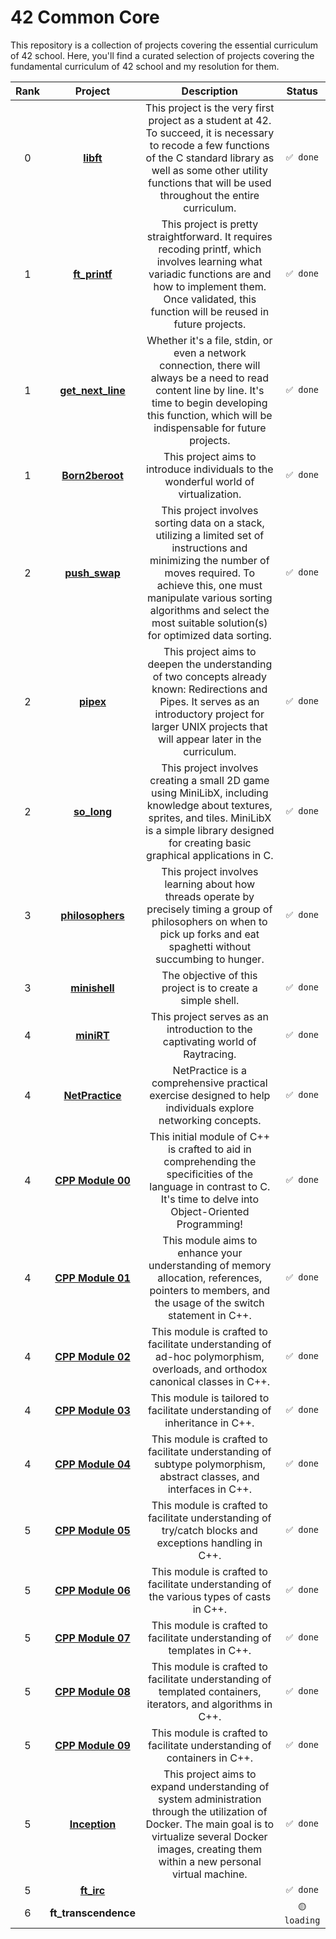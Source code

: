 # 42 Common Core

This repository is a collection of projects covering the essential curriculum of 42 school. Here, you'll find a curated selection of projects covering the fundamental curriculum of 42 school and my resolution for them.

|Rank|                                    Project                                    |                                                                                                                              Description                                                                                                                               |     Status      |
|:--:|:-----------------------------------------------------------------------------:|:----------------------------------------------------------------------------------------------------------------------------------------------------------------------------------------------------------------------------------------------------------------------:|:---------------:|
| 0  |**[libft](https://github.com/renagc/42_libft)**|                 This project is the very first project as a student at 42. To succeed, it is necessary to recode a few functions of the C standard library as well as some other utility functions that will be used throughout the entire curriculum.                 | ```✅ done```  | |
| 1  |            **[ft_printf](https://github.com/renagc/42_ft_printf)**            |                          This project is pretty straightforward. It requires recoding printf, which involves learning what variadic functions are and how to implement them. Once validated, this function will be reused in future projects.                          | ```✅ done```  | |
| 1  |        **[get_next_line](https://github.com/renagc/42_get_next_line)**        |                           Whether it's a file, stdin, or even a network connection, there will always be a need to read content line by line. It's time to begin developing this function, which will be indispensable for future projects.                            | ```✅ done```  | |
| 1  |                             **[Born2beroot](#)**                              |                                                                                          This project aims to introduce individuals to the wonderful world of virtualization.                                                                                          | ```✅ done```  | |
| 2  |            **[push_swap](https://github.com/renagc/42_push_swap)**            |This project involves sorting data on a stack, utilizing a limited set of instructions and minimizing the number of moves required. To achieve this, one must manipulate various sorting algorithms and select the most suitable solution(s) for optimized data sorting.| ```✅ done```  | |
| 2  |                **[pipex](https://github.com/renagc/42_pipex)**                |                              This project aims to deepen the understanding of two concepts already known: Redirections and Pipes. It serves as an introductory project for larger UNIX projects that will appear later in the curriculum.                              | ```✅ done```  | |
| 2  |              **[so_long](https://github.com/renagc/42_so_long)**              |                              This project involves creating a small 2D game using MiniLibX, including knowledge about textures, sprites, and tiles. MiniLibX is a simple library designed for creating basic graphical applications in C.                              | ```✅ done```  | |
| 3  |         **[philosophers](https://github.com/renagc/42_philosophers)**         |                                             This project involves learning about how threads operate by precisely timing a group of philosophers on when to pick up forks and eat spaghetti without succumbing to hunger.                                              | ```✅ done```  | |
| 3  |             **[minishell](https://github.com/Raflox/MiniShell)**              |                                                                                                       The objective of this project is to create a simple shell.                                                                                                       | ```✅ done```  | |
| 4  |               **[miniRT](https://github.com/renagc/42_minirt)**               |                                                                                             This project serves as an introduction to the captivating world of Raytracing.                                                                                             | ```✅ done```  | |
| 4  |                             **[NetPractice](#)**                              |                                                                              NetPractice is a comprehensive practical exercise designed to help individuals explore networking concepts.                                                                               | ```✅ done```  | |
| 4  |   **[CPP Module 00](https://github.com/renagc/42_cpp/tree/main/Module00)**    |                                                 This initial module of C++ is crafted to aid in comprehending the specificities of the language in contrast to C. It's time to delve into Object-Oriented Programming!                                                 | ```✅ done```  | |
| 4  |   **[CPP Module 01](https://github.com/renagc/42_cpp/tree/main/Module01)**    |                                                          This module aims to enhance your understanding of memory allocation, references, pointers to members, and the usage of the switch statement in C++.                                                           | ```✅ done```  | |
| 4  |   **[CPP Module 02](https://github.com/renagc/42_cpp/tree/main/Module02)**    |                                                                      This module is crafted to facilitate understanding of ad-hoc polymorphism, overloads, and orthodox canonical classes in C++.                                                                      | ```✅ done```  | |
| 4  |   **[CPP Module 03](https://github.com/renagc/42_cpp/tree/main/Module03)**    |                                                                                               This module is tailored to facilitate understanding of inheritance in C++.                                                                                               | ```✅ done```  | |
| 4  |   **[CPP Module 04](https://github.com/renagc/42_cpp/tree/main/Module04)**    |                                                                          This module is crafted to facilitate understanding of subtype polymorphism, abstract classes, and interfaces in C++.                                                                          | ```✅ done```  | |
| 5  |   **[CPP Module 05](https://github.com/renagc/42_cpp/tree/main/Module05)**    |                                                                                 This module is crafted to facilitate understanding of try/catch blocks and exceptions handling in C++.                                                                                 | ```✅ done```  | |
| 5  |   **[CPP Module 06](https://github.com/renagc/42_cpp/tree/main/Module06)**    |                                                                                        This module is crafted to facilitate understanding of the various types of casts in C++.                                                                                        | ```✅ done```  | |
| 5  |   **[CPP Module 07](https://github.com/renagc/42_cpp/tree/main/Module07)**    |                                                                                                This module is crafted to facilitate understanding of templates in C++.                                                                                                 | ```✅ done```  | |
| 5  |   **[CPP Module 08](https://github.com/renagc/42_cpp/tree/main/Module08)**    |                                                                             This module is crafted to facilitate understanding of templated containers, iterators, and algorithms in C++.                                                                              | ```✅ done```  | |
| 5  |   **[CPP Module 09](https://github.com/renagc/42_cpp/tree/main/Module09)**    |                                                                                                This module is crafted to facilitate understanding of containers in C++.                                                                                                | ```✅ done```  | |
| 5  |            **[Inception](https://github.com/renagc/42_inception)**            |                            This project aims to expand understanding of system administration through the utilization of Docker. The main goal is to virtualize several Docker images, creating them within a new personal virtual machine.                            | ```✅ done```  | |
| 5  |                                  **[ft_irc](https://github.com/renagc/42_ft_irc)**                                   |                                                                                                                                                                                                                                                                        |```✅ done```||
| 6  |                             **ft_transcendence**                              |                                                                                                                                                                                                                                                                        |```🟡 loading```||


